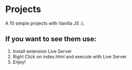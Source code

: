 # Projects
A 10 simple projects with Vanilla JS :).

## If you want to see them use:
1. Install extension Live Server
2. Right Click on index.html and execute with Live Server
3. Enjoy!
